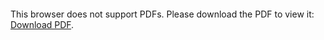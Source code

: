 <object data="https://github.com/irsisyphus/leetcode_101/raw/master/LeetCode 101 - A LeetCode Grinding Guide (C++ Version).pdf" type="application/pdf" width="750px" height="750px">
    <embed src="https://github.com/irsisyphus/leetcode_101/raw/master/LeetCode 101 - A LeetCode Grinding Guide (C++ Version).pdf" type="application/pdf">
        <p>This browser does not support PDFs. Please download the PDF to view it: <a href="https://github.com/irsisyphus/leetcode_101/raw/master/LeetCode 101 - A LeetCode Grinding Guide (C++ Version).pdf">Download PDF</a>.</p>
    </embed>
</object>
